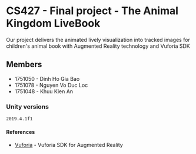 # CS427 - Final project - The Animal Kingdom LiveBook

Our project delivers the animated lively visualization into tracked images for children's animal book with Augmented Reality technology and Vuforia SDK

## Members

* 1751050 - Dinh Ho Gia Bao
* 1751078 - Nguyen Vo Duc Loc
* 1751048 - Khuu Kien An


### Unity versions

````
2019.4.1f1
````

#### References

* [Vuforia](https://library.vuforia.com/articles/Training/Getting-Started-with-the-Vuforia-Target-Manager) - Vuforia SDK for Augmented Reality
